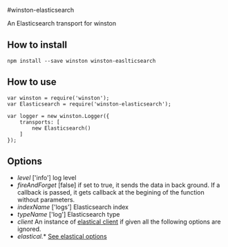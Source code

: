 #winston-elasticsearch

An Elasticsearch transport for winston

## How to install
    npm install --save winston winston-easlticsearch

## How to use

    var winston = require('winston');
    var Elasticsearch = require('winston-elasticsearch');
    
    var logger = new winston.Logger({
        transports: [
            new Elasticsearch()
        ]
    });

## Options

* *level* ['info'] log level
* *fireAndForget* [false] if set to true, it sends the data in back ground. If a callback is passed, it gets callback at the begining of the function without parameters.
* *indexName* ['logs'] Elasticsearch index
* *typeName* ['log'] Elasticsearch type
* *client* An instance of [elastical client](https://github.com/ramv/node-elastical) if given all the following options are ignored.
* *elastical.** [See elastical options](http://raw.github.com.everydayimmirror.in/ramv/node-elastical/master/docs/classes/Client.html)
    
